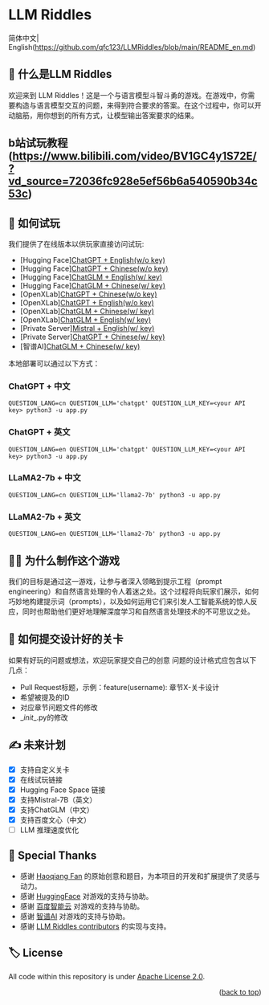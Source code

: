 # LLM Riddles

简体中文| English(https://github.com/qfc123/LLMRiddles/blob/main/README_en.md) 

## :thinking: 什么是LLM Riddles
欢迎来到 LLM Riddles！这是一个与语言模型斗智斗勇的游戏。在游戏中，你需要构造与语言模型交互的问题，来得到符合要求的答案。在这个过程中，你可以开动脑筋，用你想到的所有方式，让模型输出答案要求的结果。

## b站试玩教程(https://www.bilibili.com/video/BV1GC4y1S72E/?vd_source=72036fc928e5ef56b6a540590b34c53c)

## :space_invader: 如何试玩
我们提供了在线版本以供玩家直接访问试玩:
- [Hugging Face][ChatGPT + English(w/o key)](https://huggingface.co/spaces/OpenDILabCommunity/LLMRiddlesChatGPTEN)
- [Hugging Face][ChatGPT + Chinese(w/o key)](https://huggingface.co/spaces/OpenDILabCommunity/LLMRiddlesChatGPTCN)
- [Hugging Face][ChatGLM + English(w/ key)](https://huggingface.co/spaces/OpenDILabCommunity/LLMRiddlesChatGLMEN)
- [Hugging Face][ChatGLM + Chinese(w/ key)](https://huggingface.co/spaces/OpenDILabCommunity/LLMRiddlesChatGLMCN)
- [OpenXLab][ChatGPT + Chinese(w/o key)](https://openxlab.org.cn/apps/detail/OpenDILab/LLMRiddlesChatGPTCN)
- [OpenXLab][ChatGPT + English(w/o key)](https://openxlab.org.cn/apps/detail/OpenDILab/LLMRiddlesChatGPTEN)
- [OpenXLab][ChatGLM + Chinese(w/ key)](https://openxlab.org.cn/apps/detail/OpenDILab/LLMRiddlesChatGLMCN)
- [OpenXLab][ChatGLM + English(w/ key)](https://openxlab.org.cn/apps/detail/OpenDILab/LLMRiddlesChatGLMEN)
- [Private Server][Mistral + English(w/ key)](https://d9b451a97791dd8ef3.gradio.live)
- [Private Server][ChatGPT + Chinese(w/ key)](http://llmriddles.opendilab.net/)
- [智谱AI][ChatGLM + Chinese(w/ key)](http://www.lingziao.com:7860/)

本地部署可以通过以下方式：
### ChatGPT + 中文
```shell
QUESTION_LANG=cn QUESTION_LLM='chatgpt' QUESTION_LLM_KEY=<your API key> python3 -u app.py
```
### ChatGPT + 英文
```shell
QUESTION_LANG=en QUESTION_LLM='chatgpt' QUESTION_LLM_KEY=<your API key> python3 -u app.py
```
### LLaMA2-7b + 中文
```shell
QUESTION_LANG=cn QUESTION_LLM='llama2-7b' python3 -u app.py
```
### LLaMA2-7b + 英文
```shell
QUESTION_LANG=en QUESTION_LLM='llama2-7b' python3 -u app.py
```
## :technologist: 为什么制作这个游戏

我们的目标是通过这一游戏，让参与者深入领略到提示工程（prompt engineering）和自然语言处理的令人着迷之处。这个过程将向玩家们展示，如何巧妙地构建提示词（prompts），以及如何运用它们来引发人工智能系统的惊人反应，同时也帮助他们更好地理解深度学习和自然语言处理技术的不可思议之处。

## :raising_hand: 如何提交设计好的关卡
如果有好玩的问题或想法，欢迎玩家提交自己的创意
问题的设计格式应包含以下几点：
- Pull Request标题，示例：feature(username): 章节X-关卡设计
- 希望被提及的ID
- 对应章节问题文件的修改
- \__init__.py的修改

## :writing_hand: 未来计划

- [x] 支持自定义关卡
- [x] 在线试玩链接
- [x] Hugging Face Space 链接
- [x] 支持Mistral-7B（英文）
- [x] 支持ChatGLM（中文）
- [x] 支持百度文心（中文）
- [ ] LLM 推理速度优化

## :star2: Special Thanks
- 感谢 [Haoqiang Fan](https://www.zhihu.com/people/haoqiang-fan) 的原始创意和题目，为本项目的开发和扩展提供了灵感与动力。
- 感谢 [HuggingFace](https://huggingface.co) 对游戏的支持与协助。
- 感谢 [百度智能云](https://cloud.baidu.com/) 对游戏的支持与协助。
- 感谢 [智谱AI](https://open.bigmodel.cn/) 对游戏的支持与协助。
- 感谢 [LLM Riddles contributors](https://github.com/opendilab/LLMRiddles/graphs/contributors) 的实现与支持。

## :label: License
All code within this repository is under [Apache License 2.0](https://www.apache.org/licenses/LICENSE-2.0).

<p align="right">(<a href="#top">back to top</a>)</p>
